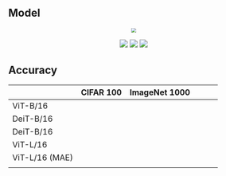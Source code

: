 ## Model

<div align=center><img src="https://markdownimg-hw.oss-cn-beijing.aliyuncs.com/logo.png" style="zoom: 60%;" /></div>
<p></p>
<div align=center><img src="https://visitor-badge.laobi.icu/badge?page_id=Geeks-Z.Model&left_color=green&right_color=red" /> <img src="https://img.shields.io/github/last-commit/Geeks-Z/Model" /> <img src="https://img.shields.io/github/license/Geeks-Z/Model" /></div>



## Accuracy

|                | CIFAR 100 | ImageNet 1000 |      |      |      |
| -------------- | --------- | ------------- | ---- | ---- | ---- |
| ViT-B/16       |           |               |      |      |      |
| DeiT-B/16      |           |               |      |      |      |
| DeiT-B/16      |           |               |      |      |      |
| ViT-L/16       |           |               |      |      |      |
| ViT-L/16 (MAE) |           |               |      |      |      |
|                |           |               |      |      |      |
